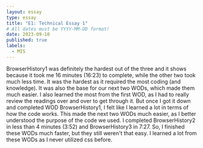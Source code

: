 ```yaml
---
layout: essay
type: essay
title: "E1: Technical Essay 1"
# All dates must be YYYY-MM-DD format!
date: 2023-09-10
published: true
labels:
  - MIS
---
```


BrowserHistory1 was definitely the hardest out of the three and it shows because it took me 16 minutes (16:23) to complete, while the other two took much less time. It was the hardest as it required the most coding (and knowledge). It was also the base for our next two WODs, which made them much easier. I also learned the most from the first WOD, as I had to really review the readings over and over to get through it. But once I got it down and completed WOD BrowserHistory1, I felt like I learned a lot in terms of how the code works. This made the next two WODs much easier, as I better understood the purpose of the code we used. I completed BrowserHistory2 in less than 4 minutes (3:52) and BrowserHistory3 in 7:27. So, I finished these WODs much faster, but they still weren't that easy. I learned a lot from these WODs as I never utilized css before.
